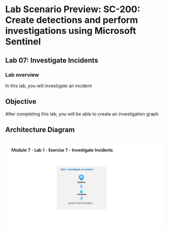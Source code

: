 # Lab Scenario Preview: SC-200: Create detections and perform investigations using Microsoft Sentinel
## Lab 07: Investigate Incidents
### Lab overview

In this lab, you will investigate an incident

## Objective
  
After completing this lab, you will be able to create an investigation graph

## Architecture Diagram

 ![](media/SC-200-Lab_Diagrams_Mod7_L1_Ex7.png)







